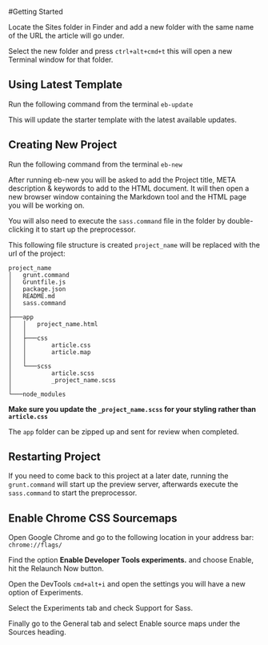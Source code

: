 #Getting Started

Locate the Sites folder in Finder and add a new folder with the same name of the URL the article will go under.

Select the new folder and press ```ctrl+alt+cmd+t``` this will open a new Terminal window for that folder.

## Using Latest Template

Run the following command from the terminal ```eb-update```

This will update the starter template with the latest available updates.

## Creating New Project

Run the following command from the terminal ```eb-new```

After running eb-new you will be asked to add the Project title, META description & keywords to add to the HTML document. It will then open a new browser window containing the Markdown tool and the HTML page you will be working on.

You will also need to execute the ```sass.command``` file in the folder by double-clicking it to start up the preprocessor.

This following file structure is created ```project_name``` will be replaced with the url of the project:

```
project_name
│   grunt.command
│   Gruntfile.js
│   package.json
│   README.md
│   sass.command
│
├───app
│   │   project_name.html
│   │
│   ├───css
│   │       article.css
│   │       article.map
│   │
│   └───scss
│           article.scss
│           _project_name.scss
│
└───node_modules
```

**Make sure you update the ```_project_name.scss``` for your styling rather than ```article.css```**

The ```app``` folder can be zipped up and sent for review when completed.

## Restarting Project

If you need to come back to this project at a later date, running the ```grunt.command``` will start up the preview server, afterwards execute the ```sass.command``` to start the preprocessor.

## Enable Chrome CSS Sourcemaps
Open Google Chrome and go to the following location in your address bar: ```chrome://flags/```

Find the option **Enable Developer Tools experiments.** and choose Enable, hit the Relaunch Now button.

Open the DevTools ```cmd+alt+i``` and open the settings you will have a new option of Experiments.

Select the Experiments tab and check Support for Sass.

Finally go to the General tab and select Enable source maps under the Sources heading.
